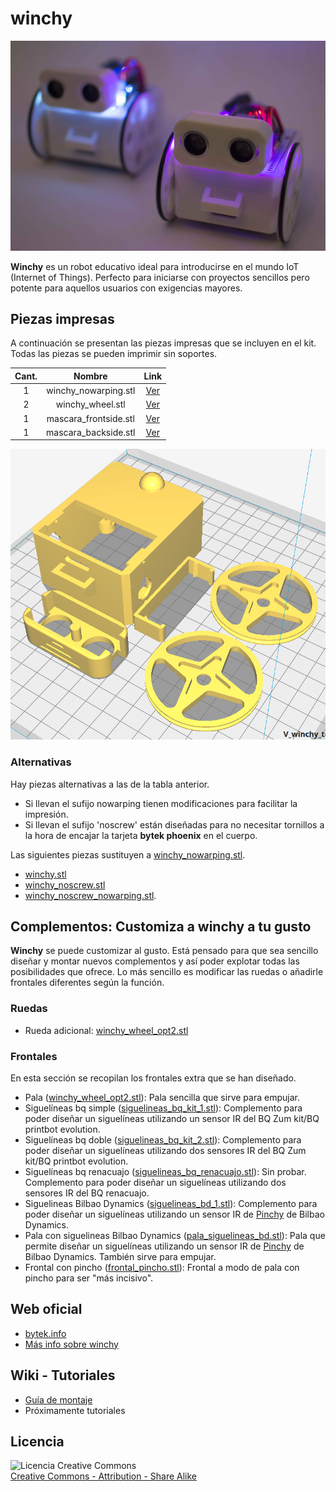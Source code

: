 # winchy
![winchy](https://github.com/EnekoMontero/bytek/blob/gh-pages/assets/images/winchy1.jpg "winchy")

**Winchy** es un robot educativo ideal para introducirse en el mundo IoT (Internet of Things). Perfecto para iniciarse con proyectos sencillos pero potente para aquellos usuarios con exigencias mayores.

## Piezas impresas
A continuación se presentan las piezas impresas que se incluyen en el kit. Todas las piezas se pueden imprimir sin soportes.  

| Cant. | Nombre                | Link                                                                                    |
| :---: |:---------------------:| :--------------------------------------------------------------------------------------:|
| 1     | winchy_nowarping.stl  | [Ver](https://github.com/bytekengineering/winchy/blob/master/STL/winchy_nowarping.stl)  |
| 2     | winchy_wheel.stl      | [Ver](https://github.com/bytekengineering/winchy/blob/master/STL/winchy_wheel.stl)      |
| 1     | mascara_frontside.stl | [Ver](https://github.com/bytekengineering/winchy/blob/master/STL/mascara_frontside.stl) |
| 1     | mascara_backside.stl  | [Ver](https://github.com/bytekengineering/winchy/blob/master/STL/mascara_backside.stl)  |  

![winchy kit](https://github.com/bytekengineering/winchy/blob/master/STL/winchy_kit.PNG "winchy kit")

### Alternativas
Hay piezas alternativas a las de la tabla anterior.
 - Si llevan el sufijo nowarping tienen modificaciones para facilitar la impresión.
 - Si llevan el sufijo 'noscrew' están diseñadas para no necesitar tornillos a la hora de encajar la tarjeta **bytek phoenix** en el cuerpo.  

 Las siguientes piezas sustituyen a [winchy_nowarping.stl](https://github.com/bytekengineering/winchy/blob/master/STL/winchy_nowarping.stl).
 - [winchy.stl](https://github.com/bytekengineering/winchy/blob/master/STL/winchy.stl)
 - [winchy_noscrew.stl](https://github.com/bytekengineering/winchy/blob/master/STL/winchy_noscrew.stl)
 - [winchy_noscrew_nowarping.stl](https://github.com/bytekengineering/winchy/blob/master/STL/winchy_noscrew_nowarping.stl).

## Complementos: Customiza a winchy a tu gusto
**Winchy** se puede customizar al gusto. Está pensado para que sea sencillo diseñar y montar nuevos complementos y así poder explotar todas las posibilidades que ofrece. Lo más sencillo es modificar las ruedas o añadirle frontales diferentes según la función.  

### Ruedas
 - Rueda adicional: [winchy_wheel_opt2.stl](https://github.com/bytekengineering/winchy/blob/master/STL/winchy_wheel_opt2.stl)
 
### Frontales
En esta sección se recopilan los frontales extra que se han diseñado.  
 - Pala ([winchy_wheel_opt2.stl](https://github.com/bytekengineering/winchy/blob/master/STL/pala.stl)): Pala sencilla que sirve para empujar.
 - Siguelíneas bq simple ([siguelineas_bq_kit_1.stl](https://github.com/bytekengineering/winchy/blob/master/STL/siguelineas_bq_kit_1.stl)): Complemento para poder diseñar un siguelíneas utilizando un sensor IR del BQ Zum kit/BQ printbot evolution.
 - Siguelíneas bq doble ([siguelineas_bq_kit_2.stl](https://github.com/bytekengineering/winchy/blob/master/STL/siguelineas_bq_kit_2.stl)): Complemento para poder diseñar un siguelíneas utilizando dos sensores IR del BQ Zum kit/BQ printbot evolution.
 - Siguelíneas bq renacuajo ([siguelineas_bq_renacuajo.stl](https://github.com/bytekengineering/winchy/blob/master/STL/siguelineas_bq_renacuajo.stl)): Sin probar. Complemento para poder diseñar un siguelíneas utilizando dos sensores IR del BQ renacuajo.
 - Siguelineas Bilbao Dynamics ([siguelineas_bd_1.stl](https://github.com/bytekengineering/winchy/blob/master/STL/siguelineas_bd_1.stl)): Complemento para poder diseñar un siguelíneas utilizando un sensor IR de [Pinchy](https://github.com/BilbaoDynamics/Pinchy) de Bilbao Dynamics.
 - Pala con siguelineas Bilbao Dynamics ([pala_siguelineas_bd.stl](https://github.com/bytekengineering/winchy/blob/master/STL/pala_siguelineas_bd.stl)): Pala que permite diseñar un siguelíneas utilizando un sensor IR de [Pinchy](https://github.com/BilbaoDynamics/Pinchy) de Bilbao Dynamics. También sirve para empujar.
 - Frontal con pincho ([frontal_pincho.stl](https://github.com/bytekengineering/winchy/blob/master/STL/frontal_pincho.stl)): Frontal a modo de pala con pincho para ser "más incisivo".
 
## Web oficial
 - [bytek.info](http://bytek.info/)
 - [Más info sobre winchy](http://bytek.info/phoenix#winchykit)

## Wiki - Tutoriales
 - [Guía de montaje](https://docs.google.com/document/d/1RpQKoiCZQY_tyuJEID8WQEXVPrsOutuznivVgkQZnyw/edit#heading=h.z6ne0og04bp5)
 - Próximamente tutoriales
 
## Licencia
![Licencia Creative Commons](https://i.creativecommons.org/l/by-sa/4.0/88x31.png "cc-by-sa-4.0")  
[Creative Commons - Attribution - Share Alike](http://creativecommons.org/licenses/by-sa/4.0/)
